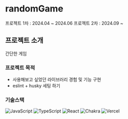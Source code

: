 # randomGame

프로젝트 1차 : 2024.04 ~ 2024.06
프로젝트 2차 : 2024.09 ~ 

## 프로젝트 소개

간단한 게임

### 프로젝트 목적

-   사용해보고 싶었던 라이브러리 경험 및 기능 구현 
-   eslint + husky 세팅 하기

### 기술스택

![JavaScript](https://img.shields.io/badge/javascript-F7DF1E?style=for-the-badge&logo=javascript&logoColor=black) ![TypeScript](https://img.shields.io/badge/typescript-3178C6?style=for-the-badge&logo=typescript&logoColor=white)
![React](https://img.shields.io/badge/react-61DAFB?style=for-the-badge&&logo=react&logoColor=white)
![Chakra](https://img.shields.io/badge/chakra-%234ED1C5.svg?style=for-the-badge&logo=chakraui&logoColor=white)
![Vercel](https://img.shields.io/badge/vercel-%23000000.svg?style=for-the-badge&logo=vercel&logoColor=white)
